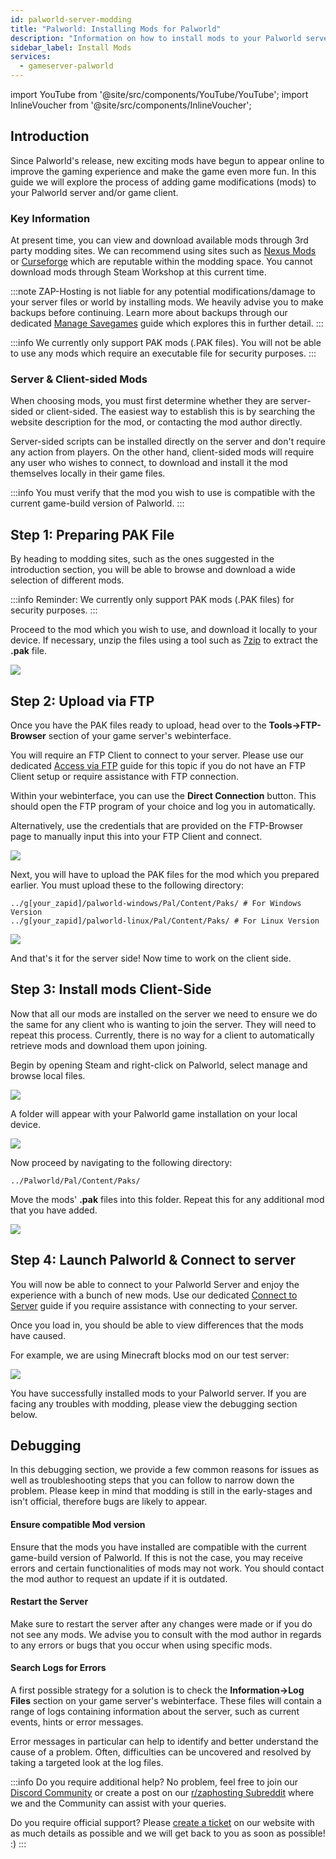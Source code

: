 ```yaml
---
id: palworld-server-modding
title: "Palworld: Installing Mods for Palworld"
description: "Information on how to install mods to your Palworld server or game client from ZAP-Hosting"
sidebar_label: Install Mods
services:
  - gameserver-palworld
---
```


import YouTube from '@site/src/components/YouTube/YouTube';
import InlineVoucher from '@site/src/components/InlineVoucher';

## Introduction

Since Palworld's release, new exciting mods have begun to appear online to improve the gaming experience and make the game even more fun. In this guide we will explore the process of adding game modifications (mods) to your Palworld server and/or game client.

<YouTube videoId="x4tfL3Vi5qE" imageSrc="https://screensaver01.zap-hosting.com/index.php/s/5LynAssgfXj6qgr/preview" title="How To Install Mods On Your Palworld Server!" description="Feel like you understand better when you see things in action? We’ve got you! Dive into our video that breaks it all down for you. Whether you're in a rush or just prefer to soak up information in the most engaging way possible!"/>

<InlineVoucher />

### Key Information

At present time, you can view and download available mods through 3rd party modding sites. We can recommend using sites such as [Nexus Mods](https://www.nexusmods.com/palworld/) or [Curseforge](https://www.curseforge.com/palworld/) which are reputable within the modding space. You cannot download mods through Steam Workshop at this current time.

:::note
ZAP-Hosting is not liable for any potential modifications/damage to your server files or world by installing mods. We heavily advise you to make backups before continuing. Learn more about backups through our dedicated [Manage Savegames](palworld-server-savegames.md) guide which explores this in further detail.
:::

:::info
We currently only support PAK mods (.PAK files). You will not be able to use any mods which require an executable file for security purposes.
:::



### Server & Client-sided Mods

When choosing mods, you must first determine whether they are server-sided or client-sided. The easiest way to establish this is by searching the website description for the mod, or contacting the mod author directly.

Server-sided scripts can be installed directly on the server and don't require any action from players. On the other hand, client-sided mods will require any user who wishes to connect, to download and install it the mod themselves locally in their game files.

:::info
You must verify that the mod you wish to use is compatible with the current game-build version of Palworld.
:::



## Step 1: Preparing PAK File

By heading to modding sites, such as the ones suggested in the introduction section, you will be able to browse and download a wide selection of different mods.

:::info
Reminder: We currently only support PAK mods (.PAK files) for security purposes.
:::

Proceed to the mod which you wish to use, and download it locally to your device. If necessary, unzip the files using a tool such as [7zip](https://www.7-zip.org/) to extract the **.pak** file.

![](https://screensaver01.zap-hosting.com/index.php/s/EA4NBWkQAZQoqfi/preview)



## Step 2: Upload via FTP

Once you have the PAK files ready to upload, head over to the **Tools->FTP-Browser** section of your game server's webinterface. 

You will require an FTP Client to connect to your server. Please use our dedicated [Access via FTP](gameserver-ftpaccess.md) guide for this topic if you do not have an FTP Client setup or require assistance with FTP connection.

Within your webinterface, you can use the **Direct Connection** button. This should open the FTP program of your choice and log you in automatically. 

Alternatively, use the credentials that are provided on the FTP-Browser page to manually input this into your FTP Client and connect.

![](https://github.com/zaphosting/docs/assets/42719082/af255f46-3371-441e-b6db-4348e6be2e54)

Next, you will have to upload the PAK files for the mod which you prepared earlier. You must upload these to the following directory:
```
../g[your_zapid]/palworld-windows/Pal/Content/Paks/ # For Windows Version
../g[your_zapid]/palworld-linux/Pal/Content/Paks/ # For Linux Version
```

![](https://screensaver01.zap-hosting.com/index.php/s/87wqpW65SibyLGz/preview)

And that's it for the server side! Now time to work on the client side.



## Step 3: Install mods Client-Side

Now that all our mods are installed on the server we need to ensure we do the same for any client who is wanting to join the server. They will need to repeat this process. Currently, there is no way for a client to automatically retrieve mods and download them upon joining.

Begin by opening Steam and right-click on Palworld, select manage and browse local files.

![](https://screensaver01.zap-hosting.com/index.php/s/zf8iSjsJNit9sqB/preview)

A folder will appear with your Palworld game installation on your local device.

![](https://screensaver01.zap-hosting.com/index.php/s/GwSzNffxDJaJCrX/preview)

Now proceed by navigating to the following directory: 
```
../Palworld/Pal/Content/Paks/
```

Move the mods' **.pak** files into this folder. Repeat this for any additional mod that you have added.

![](https://screensaver01.zap-hosting.com/index.php/s/ZmAtezELEbNCwc4/preview)



## Step 4: Launch Palworld & Connect to server

You will now be able to connect to your Palworld Server and enjoy the experience with a bunch of new mods. Use our dedicated [Connect to Server](palworld-connect.md) guide if you require assistance with connecting to your server.

Once you load in, you should be able to view differences that the mods have caused.

For example, we are using Minecraft blocks mod on our test server:

![](https://screensaver01.zap-hosting.com/index.php/s/dxytjjrwaqLtiik/preview)

You have successfully installed mods to your Palworld server. If you are facing any troubles with modding, please view the debugging section below.



## Debugging

In this debugging section, we provide a few common reasons for issues as well as troubleshooting steps that you can follow to narrow down the problem. Please keep in mind that modding is still in the early-stages and isn't official, therefore bugs are likely to appear.

#### Ensure compatible Mod version

Ensure that the mods you have installed are compatible with the current game-build version of Palworld. If this is not the case, you may receive errors and certain functionalities of mods may not work. You should contact the mod author to request an update if it is outdated.

#### Restart the Server

Make sure to restart the server after any changes were made or if you do not see any mods. We advise you to consult with the mod author in regards to any errors or bugs that you occur when using specific mods.

#### Search Logs for Errors

A first possible strategy for a solution is to check the **Information->Log Files** section on your game server's webinterface. These files will contain a range of logs containing information about the server, such as current events, hints or error messages.

Error messages in particular can help to identify and better understand the cause of a problem. Often, difficulties can be uncovered and resolved by taking a targeted look at the log files.

:::info
Do you require additional help? No problem, feel free to join our [Discord Community](https://discord.com/invite/zaphosting) or create a post on our [r/zaphosting Subreddit](https://www.reddit.com/r/zaphosting/) where we and the Community can assist with your queries.

Do you require official support? Please [create a ticket](https://zap-hosting.com/en/customer/support/) on our website with as much details as possible and we will get back to you as soon as possible! :)
:::


<InlineVoucher />
